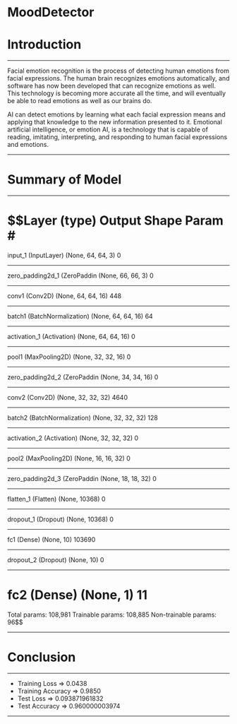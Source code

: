 # MoodDetector
# Introduction

---

Facial emotion recognition is the process of detecting human emotions from facial expressions. The human brain recognizes emotions automatically, and software has now been developed that can recognize emotions as well. This technology is becoming more accurate all the time, and will eventually be able to read emotions as well as our brains do. 

AI can detect emotions by learning what each facial expression means and applying that knowledge to the new information presented to it. Emotional artificial intelligence, or emotion AI, is a technology that is capable of reading, imitating, interpreting, and responding to human facial expressions and emotions.

---

# Summary of Model

---

$$Layer (type)                 Output Shape              Param #   
=================================================================
input_1 (InputLayer)         (None, 64, 64, 3)         0         
_________________________________________________________________
zero_padding2d_1 (ZeroPaddin (None, 66, 66, 3)         0         
_________________________________________________________________
conv1 (Conv2D)               (None, 64, 64, 16)        448       
_________________________________________________________________
batch1 (BatchNormalization)  (None, 64, 64, 16)        64        
_________________________________________________________________
activation_1 (Activation)    (None, 64, 64, 16)        0         
_________________________________________________________________
pool1 (MaxPooling2D)         (None, 32, 32, 16)        0         
_________________________________________________________________
zero_padding2d_2 (ZeroPaddin (None, 34, 34, 16)        0         
_________________________________________________________________
conv2 (Conv2D)               (None, 32, 32, 32)        4640      
_________________________________________________________________
batch2 (BatchNormalization)  (None, 32, 32, 32)        128       
_________________________________________________________________
activation_2 (Activation)    (None, 32, 32, 32)        0         
_________________________________________________________________
pool2 (MaxPooling2D)         (None, 16, 16, 32)        0         
_________________________________________________________________
zero_padding2d_3 (ZeroPaddin (None, 18, 18, 32)        0         
_________________________________________________________________
flatten_1 (Flatten)          (None, 10368)             0         
_________________________________________________________________
dropout_1 (Dropout)          (None, 10368)             0         
_________________________________________________________________
fc1 (Dense)                  (None, 10)                103690    
_________________________________________________________________
dropout_2 (Dropout)          (None, 10)                0         
_________________________________________________________________
fc2 (Dense)                  (None, 1)                 11        
=================================================================
Total params: 108,981
Trainable params: 108,885
Non-trainable params: 96$$

---

# Conclusion

---

- Training Loss      =>     0.0438 
 - Training Accuracy  =>    0.9850  
 - Test Loss          =>    0.093871961832
 - Test Accuracy      =>    0.960000003974
 
 ---
